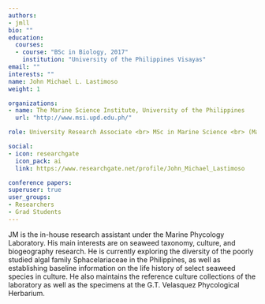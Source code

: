 ```yaml
---
authors:
- jmll
bio: ""
education:
  courses:
  - course: "BSc in Biology, 2017"
    institution: "University of the Philippines Visayas"
email: ""
interests: ""
name: John Michael L. Lastimoso
weight: 1

organizations:
- name: The Marine Science Institute, University of the Philippines
  url: "http://www.msi.upd.edu.ph/"

role: University Research Associate <br> MSc in Marine Science <br> (Marine Biology) student

social:
- icon: researchgate
  icon_pack: ai
  link: https://www.researchgate.net/profile/John_Michael_Lastimoso

conference papers:
superuser: true
user_groups:
- Researchers
- Grad Students
---
```


JM is the in-house research assistant under the Marine Phycology Laboratory. His main interests are on seaweed taxonomy, culture, and biogeography research. He is currently exploring the diversity of the poorly studied algal family Sphacelariaceae in the Philippines, as well as establishing baseline information on the life history of select seaweed species in culture. He also maintains the reference culture collections of the laboratory as well as the specimens at the G.T. Velasquez Phycological Herbarium. 
